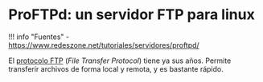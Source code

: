 # ProFTPd: un servidor FTP para linux

!!! info "Fuentes"
    - https://www.redeszone.net/tutoriales/servidores/proftpd/

El [protocolo FTP](https://es.wikipedia.org/wiki/Protocolo_de_transferencia_de_archivos) (_File Transfer Protocol_) tiene ya sus años. Permite transferir archivos de forma local y remota, y es bastante rápido.
